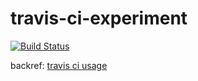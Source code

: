 # travis-ci-experiment

[![Build Status](https://travis-ci.org/binderclip/travis-ci-experiment.svg?branch=master)](https://travis-ci.org/binderclip/travis-ci-experiment)

backref: [travis ci usage](https://yuque.com/clip/dev-wiki/travis-ci)
